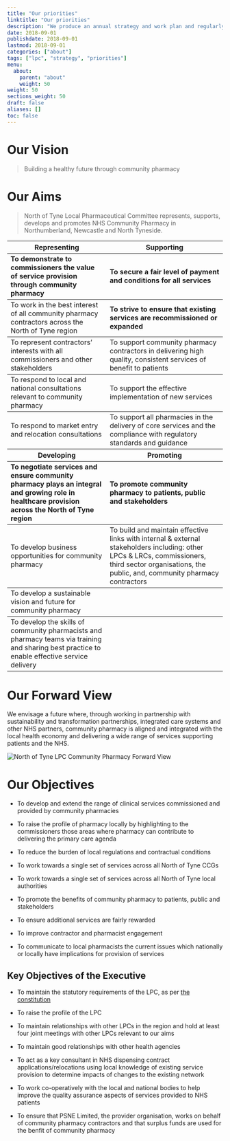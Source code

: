 ```yaml
---
title: "Our priorities"
linktitle: "Our priorities"
description: "We produce an annual strategy and work plan and regularly review our priorities"
date: 2018-09-01
publishdate: 2018-09-01
lastmod: 2018-09-01
categories: ["about"]
tags: ["lpc", "strategy", "priorities"]
menu:
  about:
    parent: "about"
    weight: 50
weight: 50
sections_weight: 50
draft: false
aliases: []
toc: false
---
```


# Our Vision

> Building a healthy future through community pharmacy

# Our Aims

> North of Tyne Local Pharmaceutical Committee represents, supports, 
> develops and promotes NHS Community Pharmacy in Northumberland, Newcastle and North Tyneside.  

<div class="overflow-auto">
    <table class="f6 w-100 mw8 center" cellspacing="0">
      <thead>
        <tr class="stripe-dark">
          <th class="fw6 tl pa3 bg-white">Representing</th>
          <th class="fw6 tl pa3 bg-white">Supporting</th>
        </tr>
      </thead>
      <tbody class="lh-copy">
        <tr class="stripe-dark">
          <td class="pa3"><b>To demonstrate to commissioners the value of service provision through community pharmacy</b></td>
          <td class="pa3"><b>To secure a fair level of payment and conditions for all services</b></td>
        </tr> 
      </tbody>
	  <tbody class="lh-copy">
        <tr class="stripe-dark">
          <td class="pa3">To work in the best interest of all community pharmacy contractors across the North of Tyne region</td>
          <td class="pa3"><b>To strive to ensure that existing services are recommissioned or expanded</b></td>
        </tr> 
      </tbody>
	  <tbody class="lh-copy">
        <tr class="stripe-dark">
          <td class="pa3">To represent contractors’ interests with all commissioners and other stakeholders</td>
          <td class="pa3">To support community pharmacy contractors in delivering high quality, consistent services of benefit to patients</td>
        </tr> 
      </tbody>
	  <tbody class="lh-copy">
        <tr class="stripe-dark">
          <td class="pa3">To respond to local and national consultations relevant to community pharmacy</td>
          <td class="pa3">To support the effective implementation of new services</td>
        </tr> 
      </tbody>
	  <tbody class="lh-copy">
        <tr class="stripe-dark">
          <td class="pa3">To respond to market entry and relocation consultations</td>
          <td class="pa3">To support all pharmacies in the delivery of core services and the compliance with regulatory standards and guidance</td>
        </tr> 
      </tbody>
      <thead>
        <tr class="stripe-dark">
          <th class="fw6 tl pa3 bg-white">Developing</th>
          <th class="fw6 tl pa3 bg-white">Promoting</th>
        </tr>
      </thead>
      <tbody class="lh-copy">
        <tr class="stripe-dark">
          <td class="pa3"><b>To negotiate services and ensure community pharmacy plays an integral and growing role in healthcare provision across the North of Tyne region</b></td>
          <td class="pa3"><b>To promote community pharmacy to patients, public and stakeholders</b></td>
        </tr> 
      </tbody>
	  <tbody class="lh-copy">
        <tr class="stripe-dark">
          <td class="pa3">To develop business opportunities for community pharmacy</td>
          <td class="pa3">To build and maintain effective links with internal & external stakeholders including: other LPCs & LRCs, commissioners, third sector organisations, the public, and, community pharmacy contractors</td>
        </tr> 
      </tbody>
	  <tbody class="lh-copy">
        <tr class="stripe-dark">
          <td class="pa3">To develop a sustainable vision and future for community pharmacy</td>
          <td class="pa3"></td>
        </tr> 
      </tbody>
	  <tbody class="lh-copy">
        <tr class="stripe-dark">
          <td class="pa3">To develop the skills of community pharmacists and pharmacy teams via training and sharing best practice to enable effective service delivery</td>
          <td class="pa3"></td>
        </tr> 
      </tbody>
    </table>
  </div>

# Our Forward View  

We envisage a future where, through working in partnership with sustainability and transformation partnerships, integrated care systems and other NHS partners, 
community pharmacy is aligned and integrated with the local health economy and delivering a wide range of services supporting patients and the NHS.   

  
![North of Tyne LPC Community Pharmacy Forward View](/images/NoTLPC-CPFV.png)

# Our Objectives  

* To develop and extend the range of clinical services commissioned and provided by community pharmacies  

* To raise the profile of pharmacy locally by highlighting to the commissioners those areas where pharmacy can contribute to delivering the primary care agenda  

* To reduce the burden of local regulations and contractual conditions  

* To work towards a single set of services across all North of Tyne CCGs

* To work towards a single set of services across all North of Tyne local authorities  

* To promote the benefits of community pharmacy to patients, public and stakeholders  

* To ensure additional services are fairly rewarded  

* To improve contractor and pharmacist engagement  

* To communicate to local pharmacists the current issues which nationally or locally have implications for provision of services  

## Key Objectives of the Executive  

* To maintain the statutory requirements of the LPC, as per [the constitution](/about/our-constitution)  

* To raise the profile of the LPC  

* To maintain relationships with other LPCs in the region and hold at least four joint meetings with other LPCs relevant to our aims  

* To maintain good relationships with other health agencies  

* To act as a key consultant in NHS dispensing contract applications/relocations using local knowledge of existing service provision to determine impacts of changes to the existing network  

* To work co-operatively with the local and national bodies to help improve the quality assurance aspects of services provided to NHS patients  

* To ensure that PSNE Limited, the provider organisation, works on behalf of community pharmacy contractors and that surplus funds are used for the benfit of community pharmacy  
